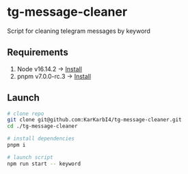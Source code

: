 # tg-message-cleaner

Script for cleaning telegram messages by keyword

## Requirements

1. Node v16.14.2 -> [Install](https://nodejs.org/en/download/package-manager/)
2. pnpm v7.0.0-rc.3 -> [Install](https://pnpm.io/installation)

## Launch

```bash
# clone repo
git clone git@github.com:KarKarbI4/tg-message-cleaner.git
cd ./tg-message-cleaner

# install dependencies
pnpm i

# launch script
npm run start -- keyword
```
